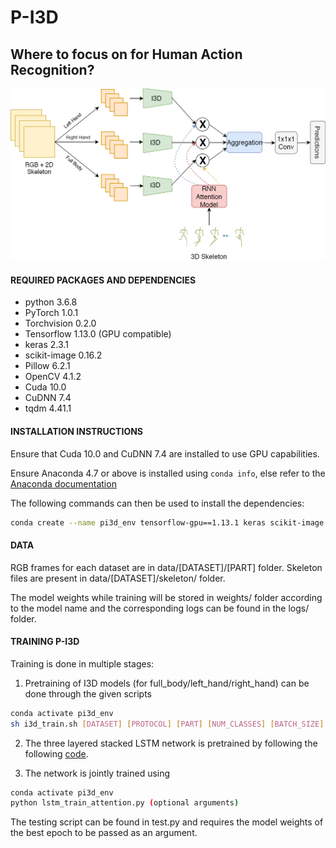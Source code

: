 # P-I3D
## Where to focus on for Human Action Recognition?
![](image.png)

#### REQUIRED PACKAGES AND DEPENDENCIES

* python 3.6.8
* PyTorch 1.0.1
* Torchvision 0.2.0
* Tensorflow 1.13.0 (GPU compatible)
* keras 2.3.1
* scikit-image 0.16.2
* Pillow 6.2.1
* OpenCV 4.1.2
* Cuda 10.0
* CuDNN 7.4
* tqdm 4.41.1

#### INSTALLATION INSTRUCTIONS

Ensure that Cuda 10.0 and CuDNN 7.4 are installed to use GPU capabilities.

Ensure Anaconda 4.7 or above is installed using `conda info`, else refer to the [Anaconda documentation](https://docs.anaconda.com/anaconda/install/)

The following commands can then be used to install the dependencies:

```bash
conda create --name pi3d_env tensorflow-gpu==1.13.1 keras scikit-image opencv
```
#### DATA
RGB frames for each dataset are in data/[DATASET]/[PART] folder.
Skeleton files are present in data/[DATASET]/skeleton/ folder.

The model weights while training will be stored in weights/ folder according to the model name and the corresponding logs can be found in the logs/ folder.

#### TRAINING P-I3D
Training is done in multiple stages:
1. Pretraining of I3D models (for full_body/left_hand/right_hand) can be done through the given scripts 
```bash
conda activate pi3d_env
sh i3d_train.sh [DATASET] [PROTOCOL] [PART] [NUM_CLASSES] [BATCH_SIZE] [EPOCHS]
```

2. The three layered stacked LSTM network is pretrained by following the following [code](https://github.com/srijandas07/LSTM_action_recognition).

3. The network is jointly trained using 
```bash
conda activate pi3d_env
python lstm_train_attention.py (optional arguments)
```
The testing script can be found in test.py and requires the model weights of the best epoch to be passed as an argument.

